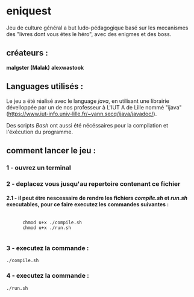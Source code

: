 # eniquest

  Jeu de culture général a but ludo-pédagogique basé sur les mecanismes des "livres dont vous étes le héro", avec des enigmes et des boss.

## créateurs :
  **malgster (Malak)**
  **alexwastook**

## Languages utilisés : 

Le jeu a été réalisé avec le language *java*, en utilisant une librairie dévelloppée par un de nos professeur à L'IUT A de Lille nommé "ijava" (https://www.iut-info.univ-lille.fr/~yann.secq/ijava/javadoc/).

Des scripts *Bash* ont aussi été nécéssaires pour la compilation et l'éxécution du programme.  

## comment  lancer le jeu :

  ### 1 - ouvrez un terminal
  
  ### 2 - deplacez vous jusqu'au repertoire contenant ce fichier

  #### 2.1 - il peut étre nescessaire de rendre les fichiers *compile.sh* et *run.sh* executables, pour ce faire executez les commandes suivantes :

  <code>
      chmod u+x ./compile.sh
      chmod u+x ./run.sh
  </code>

  ### 3 - executez la commande : 
  
  <code>./compile.sh</code>
  
  ### 4 - executez la commande : 
  
  <code>./run.sh</code>
